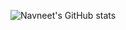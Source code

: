 ![Navneet's GitHub stats](https://github-readme-stats.vercel.app/api?username=NavneetGaur&show_icons=true)
